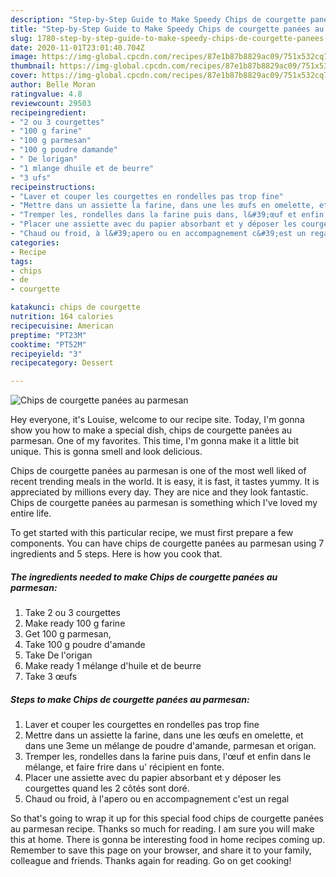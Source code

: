 ```yaml
---
description: "Step-by-Step Guide to Make Speedy Chips de courgette panées au parmesan"
title: "Step-by-Step Guide to Make Speedy Chips de courgette panées au parmesan"
slug: 1780-step-by-step-guide-to-make-speedy-chips-de-courgette-panees-au-parmesan
date: 2020-11-01T23:01:40.704Z
image: https://img-global.cpcdn.com/recipes/87e1b87b8829ac09/751x532cq70/chips-de-courgette-panees-au-parmesan-photo-principale-de-la-recette.jpg
thumbnail: https://img-global.cpcdn.com/recipes/87e1b87b8829ac09/751x532cq70/chips-de-courgette-panees-au-parmesan-photo-principale-de-la-recette.jpg
cover: https://img-global.cpcdn.com/recipes/87e1b87b8829ac09/751x532cq70/chips-de-courgette-panees-au-parmesan-photo-principale-de-la-recette.jpg
author: Belle Moran
ratingvalue: 4.8
reviewcount: 29503
recipeingredient:
- "2 ou 3 courgettes"
- "100 g farine"
- "100 g parmesan"
- "100 g poudre damande"
- " De lorigan"
- "1 mlange dhuile et de beurre"
- "3 ufs"
recipeinstructions:
- "Laver et couper les courgettes en rondelles pas trop fine"
- "Mettre dans un assiette la farine, dans une les œufs en omelette, et dans une 3eme un mélange de poudre d&#39;amande, parmesan et origan."
- "Tremper les, rondelles dans la farine puis dans, l&#39;œuf et enfin dans le mélange, et faire frire dans u&#39; récipient en fonte."
- "Placer une assiette avec du papier absorbant et y déposer les courgettes quand les 2 côtés sont doré."
- "Chaud ou froid, à l&#39;apero ou en accompagnement c&#39;est un regal"
categories:
- Recipe
tags:
- chips
- de
- courgette

katakunci: chips de courgette 
nutrition: 164 calories
recipecuisine: American
preptime: "PT23M"
cooktime: "PT52M"
recipeyield: "3"
recipecategory: Dessert

---
```



![Chips de courgette panées au parmesan](https://img-global.cpcdn.com/recipes/87e1b87b8829ac09/751x532cq70/chips-de-courgette-panees-au-parmesan-photo-principale-de-la-recette.jpg)

Hey everyone, it's Louise, welcome to our recipe site. Today, I'm gonna show you how to make a special dish, chips de courgette panées au parmesan. One of my favorites. This time, I'm gonna make it a little bit unique. This is gonna smell and look delicious.



Chips de courgette panées au parmesan is one of the most well liked of recent trending meals in the world. It is easy, it is fast, it tastes yummy. It is appreciated by millions every day. They are nice and they look fantastic. Chips de courgette panées au parmesan is something which I've loved my entire life.


To get started with this particular recipe, we must first prepare a few components. You can have chips de courgette panées au parmesan using 7 ingredients and 5 steps. Here is how you cook that.

<!--inarticleads1-->

##### The ingredients needed to make Chips de courgette panées au parmesan:

1. Take 2 ou 3 courgettes
1. Make ready 100 g farine
1. Get 100 g parmesan,
1. Take 100 g poudre d&#39;amande
1. Take  De l&#39;origan
1. Make ready 1 mélange d&#39;huile et de beurre
1. Take 3 œufs




<!--inarticleads2-->

##### Steps to make Chips de courgette panées au parmesan:

1. Laver et couper les courgettes en rondelles pas trop fine
1. Mettre dans un assiette la farine, dans une les œufs en omelette, et dans une 3eme un mélange de poudre d&#39;amande, parmesan et origan.
1. Tremper les, rondelles dans la farine puis dans, l&#39;œuf et enfin dans le mélange, et faire frire dans u&#39; récipient en fonte.
1. Placer une assiette avec du papier absorbant et y déposer les courgettes quand les 2 côtés sont doré.
1. Chaud ou froid, à l&#39;apero ou en accompagnement c&#39;est un regal




So that's going to wrap it up for this special food chips de courgette panées au parmesan recipe. Thanks so much for reading. I am sure you will make this at home. There is gonna be interesting food in home recipes coming up. Remember to save this page on your browser, and share it to your family, colleague and friends. Thanks again for reading. Go on get cooking!
